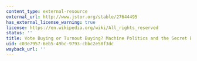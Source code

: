 ```yaml
---
content_type: external-resource
external_url: http://www.jstor.org/stable/27644495
has_external_license_warning: true
license: https://en.wikipedia.org/wiki/All_rights_reserved
status: ''
title: Vote Buying or Turnout Buying? Machine Politics and the Secret Ballot
uid: c03e7957-6eb5-49bc-9793-cbbc2e58f3dc
wayback_url: ''
---
```

